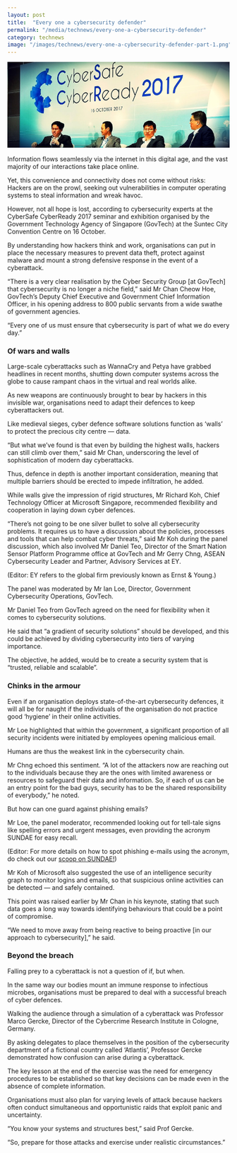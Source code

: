 ```yaml
---
layout: post
title:  "Every one a cybersecurity defender"
permalink: "/media/technews/every-one-a-cybersecurity-defender"
category: technews
image: "/images/technews/every-one-a-cybersecurity-defender-part-1.png"
---
```


![Every one a cybersecurity defender](/images/technews/every-one-a-cybersecurity-defender-part-1.png)

Information flows seamlessly via the internet in this digital age, and the vast majority of our interactions take place online.

Yet, this convenience and connectivity does not come without risks: Hackers are on the prowl, seeking out vulnerabilities in computer operating systems to steal information and wreak havoc.

However, not all hope is lost, according to cybersecurity experts at the CyberSafe CyberReady 2017 seminar and exhibition organised by the Government Technology Agency of Singapore (GovTech) at the Suntec City Convention Centre on 16 October.

By understanding how hackers think and work, organisations can put in place the necessary measures to prevent data theft, protect against malware and mount a strong defensive response in the event of a cyberattack.

“There is a very clear realisation by the Cyber Security Group [at GovTech] that cybersecurity is no longer a niche field,” said Mr Chan Cheow Hoe, GovTech’s Deputy Chief Executive and Government Chief Information Officer, in his opening address to 800 public servants from a wide swathe of government agencies.

“Every one of us must ensure that cybersecurity is part of what we do every day.”

### **Of wars and walls**
Large-scale cyberattacks such as WannaCry and Petya have grabbed headlines in recent months, shutting down computer systems across the globe to cause rampant chaos in the virtual and real worlds alike.

As new weapons are continuously brought to bear by hackers in this invisible war, organisations need to adapt their defences to keep cyberattackers out.

Like medieval sieges, cyber defence software solutions function as ‘walls’ to protect the precious city centre — data.

“But what we’ve found is that even by building the highest walls, hackers can still climb over them,” said Mr Chan, underscoring the level of sophistication of modern day cyberattacks.

Thus, defence in depth is another important consideration, meaning that multiple barriers should be erected to impede infiltration, he added.

While walls give the impression of rigid structures, Mr Richard Koh, Chief Technology Officer at Microsoft Singapore, recommended flexibility and cooperation in laying down cyber defences.

“There’s not going to be one silver bullet to solve all cybersecurity problems. It requires us to have a discussion about the policies, processes and tools that can help combat cyber threats,” said Mr Koh during the panel discussion, which also involved Mr Daniel Teo, Director of the Smart Nation Sensor Platform Programme office at GovTech and Mr Gerry Chng, ASEAN Cybersecurity Leader and Partner, Advisory Services at EY.

(Editor: EY refers to the global firm previously known as Ernst & Young.)

The panel was moderated by Mr Ian Loe, Director, Government Cybersecurity Operations, GovTech.

Mr Daniel Teo from GovTech agreed on the need for flexibility when it comes to cybersecurity solutions.

He said that “a gradient of security solutions” should be developed, and this could be achieved by dividing cybersecurity into tiers of varying importance.

The objective, he added, would be to create a security system that is “trusted, reliable and scalable”.

### **Chinks in the armour**
Even if an organisation deploys state-of-the-art cybersecurity defences, it will all be for naught if the individuals of the organisation do not practice good ‘hygiene’ in their online activities.

Mr Loe highlighted that within the government, a significant proportion of all security incidents were initiated by employees opening malicious email.

Humans are thus the weakest link in the cybersecurity chain.

Mr Chng echoed this sentiment. “A lot of the attackers now are reaching out to the individuals because they are the ones with limited awareness or resources to safeguard their data and information. So, if each of us can be an entry point for the bad guys, security has to be the shared responsibility of everybody,” he noted.

But how can one guard against phishing emails?

Mr Loe, the panel moderator, recommended looking out for tell-tale signs like spelling errors and urgent messages, even providing the acronym SUNDAE for easy recall.

(Editor: For more details on how to spot phishing e-mails using the acronym, do check out our [scoop on SUNDAE!](https://www.tech.gov.sg/TechNews/Innovation/2016/11/No-Phishing-on-Sundaes))

Mr Koh of Microsoft also suggested the use of an intelligence security graph to monitor logins and emails, so that suspicious online activities can be detected — and safely contained.

This point was raised earlier by Mr Chan in his keynote, stating that such data goes a long way towards identifying behaviours that could be a point of compromise.

“We need to move away from being reactive to being proactive [in our approach to cybersecurity],” he said.

### **Beyond the breach**
Falling prey to a cyberattack is not a question of if, but when.

In the same way our bodies mount an immune response to infectious microbes, organisations must be prepared to deal with a successful breach of cyber defences.

Walking the audience through a simulation of a cyberattack was Professor Marco Gercke, Director of the Cybercrime Research Institute in Cologne, Germany.

By asking delegates to place themselves in the position of the cybersecurity department of a fictional country called ‘Atlantis’, Professor Gercke demonstrated how confusion can arise during a cyberattack.

The key lesson at the end of the exercise was the need for emergency procedures to be established so that key decisions can be made even in the absence of complete information.

Organisations must also plan for varying levels of attack because hackers often conduct simultaneous and opportunistic raids that exploit panic and uncertainty.

“You know your systems and structures best,” said Prof Gercke.

“So, prepare for those attacks and exercise under realistic circumstances.”
